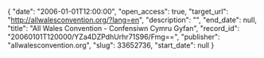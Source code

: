 {
  "date": "2006-01-01T12:00:00", 
  "open_access": true, 
  "target_url": "http://allwalesconvention.org/?lang=en", 
  "description": "", 
  "end_date": null, 
  "title": "All Wales Convention - Confensiwn Cymru Gyfan", 
  "record_id": "20060101T120000/YZa4DZPdhUrhr71S96/Fmg==", 
  "publisher": "allwalesconvention.org", 
  "slug": 33652736, 
  "start_date": null
}

